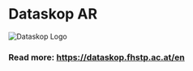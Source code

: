 # Dataskop AR

![Dataskop Logo](https://github.com/Dataskop/dataskop-ar/blob/main/Assets/DataSkopAR/Images/App%20Icons/120.png) 

### Read more: https://dataskop.fhstp.ac.at/en
